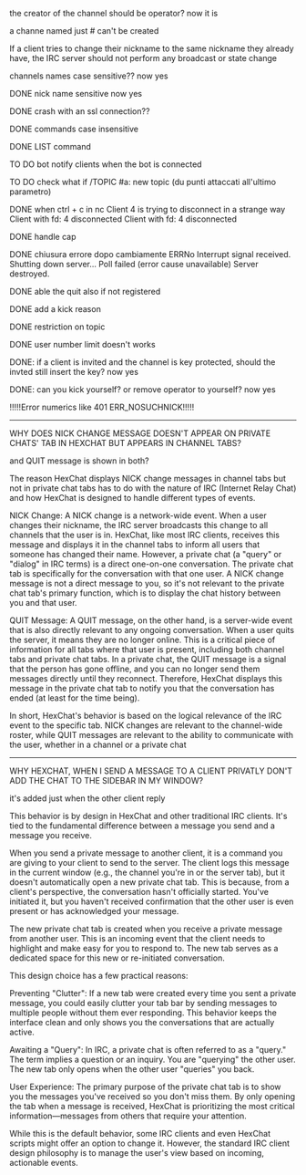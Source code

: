 the creator of the channel should be operator? now it is

a channe named just # can't be created

If a client tries to change their nickname to the same nickname they already have, the IRC server should not perform any broadcast or state change

channels names case sensitive?? now yes

DONE nick name sensitive now yes

DONE crash with an ssl connection??

DONE commands case insensitive

DONE LIST command

TO DO bot notify clients when the bot is connected

TO DO check what if /TOPIC #a: new topic (du punti attaccati all'ultimo parametro)

DONE when ctrl + c in nc
Client 4 is trying to disconnect in a strange way
Client with fd: 4 disconnected
Client with fd: 4 disconnected

DONE handle cap

DONE chiusura errore dopo cambiamente ERRNo
Interrupt signal received. Shutting down server...
Poll failed (error cause unavailable)
Server destroyed.

DONE able the quit also if not registered

DONE add a kick reason

DONE restriction on topic

DONE user number limit doesn't works

DONE: if a client is invited and the channel is key protected, should the invted still insert the key? now yes

DONE: can you kick yourself? or remove operator to yourself? now yes

!!!!!Error numerics like 401 ERR_NOSUCHNICK!!!!!

-----------------------------------------------------------------------------------------------------------
WHY DOES NICK CHANGE MESSAGE DOESN'T APPEAR ON PRIVATE CHATS' TAB IN HEXCHAT BUT APPEARS IN CHANNEL TABS?

and QUIT message is shown in both?


The reason HexChat displays NICK change messages in channel tabs but not in private chat tabs has to do with the nature of IRC (Internet Relay Chat) and how HexChat is designed to handle different types of events.

NICK Change: A NICK change is a network-wide event. When a user changes their nickname, the IRC server broadcasts this change to all channels that the user is in. HexChat, like most IRC clients, receives this message and displays it in the channel tabs to inform all users that someone has changed their name. However, a private chat (a "query" or "dialog" in IRC terms) is a direct one-on-one conversation. The private chat tab is specifically for the conversation with that one user. A NICK change message is not a direct message to you, so it's not relevant to the private chat tab's primary function, which is to display the chat history between you and that user.

QUIT Message: A QUIT message, on the other hand, is a server-wide event that is also directly relevant to any ongoing conversation. When a user quits the server, it means they are no longer online. This is a critical piece of information for all tabs where that user is present, including both channel tabs and private chat tabs. In a private chat, the QUIT message is a signal that the person has gone offline, and you can no longer send them messages directly until they reconnect. Therefore, HexChat displays this message in the private chat tab to notify you that the conversation has ended (at least for the time being).

In short, HexChat's behavior is based on the logical relevance of the IRC event to the specific tab. NICK changes are relevant to the channel-wide roster, while QUIT messages are relevant to the ability to communicate with the user, whether in a channel or a private chat

-----------------------------------------------------------------------------------------------------------
WHY HEXCHAT, WHEN I SEND A MESSAGE TO A CLIENT PRIVATLY DON'T ADD THE CHAT TO THE SIDEBAR IN MY WINDOW?

it's added just when the other client reply


This behavior is by design in HexChat and other traditional IRC clients. It's tied to the fundamental difference between a message you send and a message you receive.

When you send a private message to another client, it is a command you are giving to your client to send to the server. The client logs this message in the current window (e.g., the channel you're in or the server tab), but it doesn't automatically open a new private chat tab. This is because, from a client's perspective, the conversation hasn't officially started. You've initiated it, but you haven't received confirmation that the other user is even present or has acknowledged your message.

The new private chat tab is created when you receive a private message from another user. This is an incoming event that the client needs to highlight and make easy for you to respond to. The new tab serves as a dedicated space for this new or re-initiated conversation.

This design choice has a few practical reasons:

Preventing "Clutter": If a new tab were created every time you sent a private message, you could easily clutter your tab bar by sending messages to multiple people without them ever responding. This behavior keeps the interface clean and only shows you the conversations that are actually active.

Awaiting a "Query": In IRC, a private chat is often referred to as a "query." The term implies a question or an inquiry. You are "querying" the other user. The new tab only opens when the other user "queries" you back.

User Experience: The primary purpose of the private chat tab is to show you the messages you've received so you don't miss them. By only opening the tab when a message is received, HexChat is prioritizing the most critical information—messages from others that require your attention.

While this is the default behavior, some IRC clients and even HexChat scripts might offer an option to change it. However, the standard IRC client design philosophy is to manage the user's view based on incoming, actionable events.